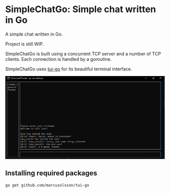 # SimpleChatGo: Simple chat written in Go

A simple chat written in Go.

Project is still WIP.

SimpleChatGo is built using a concurrent TCP server and a number of TCP clients. Each connection is handled by a  goroutine.

SimpleChatGo uses [tui-go](https://github.com/marcusolsson/tui-go) for its beautiful terminal interface.

![Screenshot](example/screenshot.png)

## Installing required packages

```
go get github.com/marcusolsson/tui-go

```

